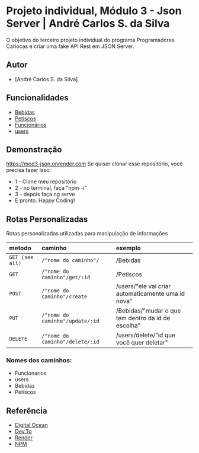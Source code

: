 # Projeto individual, Módulo 3 - Json Server | André Carlos S. da Silva

O objetivo do terceiro projeto individual do programa Programadores Cariocas é criar uma fake API Rest em JSON Server.


## Autor
- [André Carlos S. da Silva]


## Funcionalidades

- [Bebidas](https://mod3-json.onrender.com/Bebidas)
- [Petiscos](https://mod3-json.onrender.com/Petiscos)
- [Funcionários](https://mod3-json.onrender.com/funcionarios)
- [users](https://mod3-json.onrender.com/menu)


## Demonstração
https://mod3-json.onrender.com
Se quiser clonar esse repositório, você precisa fazer isso: 
- 1 - Clone meu repositório
- 2 - no terminal, faça "npm -i"
- 3 - depois faça ng serve
- E pronto. Happy Coding!



## Rotas Personalizadas
Rotas personalizadas utilizadas para manipulação de informações


| metodo  | caminho       | exemplo                      |
| :---------- | :--------- | :---------------------------------- |
| `GET (see all)` | `/"nome do caminho"/	` | 	/Bebidas|
| `GET` | `	/"nome do caminho"/get/:id	` | /Petiscos|
| `POST` | `/"nome do caminho"/create		` | 	/users/"ele vai criar automaticamente uma id nova"|
| `PUT` | `/"nome do caminho"/update/:id	` | /Bebidas/"mudar o que tem dentro da id de escolha"|
| `DELETE` | `/"nome do caminho"/delete/:id` | /users/delete/"id que você quer deletar"|

### Nomes dos caminhos:
- Funcionarios
- users
- Bebidas
- Petiscos

## Referência

 - [Digital Ocean](https://www.digitalocean.com/community/tutorials/json-server)
 - [Dev.To](https://dev.to/youssefzidan/deploying-fake-back-end-server-database-using-json-server-github-and-heroku-1lm4#:~:text=%20Deploying%20Fake%20Back-End%20Server%20%26%20DataBase%20Using,3%20Creating%20the%20server%0ACreate%20account%20on...%20More%20)
 - [Render](https://dashboard.render.com/)
 - [NPM](https://www.npmjs.com/package/json-server)
